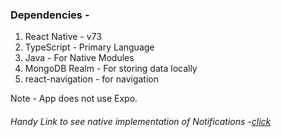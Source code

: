 ### Dependencies - 
1. React Native - v73
2. TypeScript - Primary Language
3. Java - For Native Modules
4. MongoDB Realm - For storing data locally
5. react-navigation - for navigation


Note - App does not use Expo.


###### Handy Link to see native implementation of Notifications -[click](https://github.com/shreyasg-git/taskappassignment/tree/main/android/app/src/main/java/com/tasksapp)
